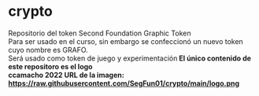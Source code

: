 # crypto
Repositorio del token Second Foundation Graphic Token<br>
Para ser usado en el curso, sin embargo se confeccionó un nuevo token cuyo nombre es GRAFO. <br>
Será usado como token de juego y experimentación<b>
El único contenido de este repositoro es el logo<br>
ccamacho 2022
URL de la imagen: https://raw.githubusercontent.com/SegFun01/crypto/main/logo.png
